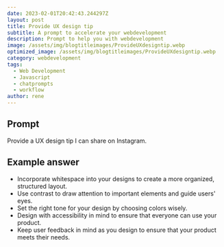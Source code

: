 ```yaml
---
date: 2023-02-01T20:42:43.244297Z
layout: post
title: Provide UX design tip
subtitle: A prompt to accelerate your webdevelopment
description: Prompt to help you with webdevelopment 
image: /assets/img/blogtitleimages/ProvideUXdesigntip.webp
optimized_image: /assets/img/blogtitleimages/ProvideUXdesigntip.webp
category: webdevelopment
tags:
  - Web Development
  - Javascript
  - chatprompts
  - workflow
author: rene
---
```


## Prompt

  <div class='promptinnerdivtop'>
    <div class='prompttextdiv'>
    <p>Provide a UX design tip I can share on Instagram.</p>
    </div>
  </div>


## Example answer
  <div class='promptinnerdivbottom' >
    <div class='prompttextdiv'>
    <p>

<ul>
  <li>Incorporate whitespace into your designs to create a more organized, structured layout.</li>
  <li>Use contrast to draw attention to important elements and guide users' eyes.</li>
  <li>Set the right tone for your design by choosing colors wisely.</li>
  <li>Design with accessibility in mind to ensure that everyone can use your product.</li>
  <li>Keep user feedback in mind as you design to ensure that your product meets their needs.</li>
</ul></p>
    </div>
  </div>
